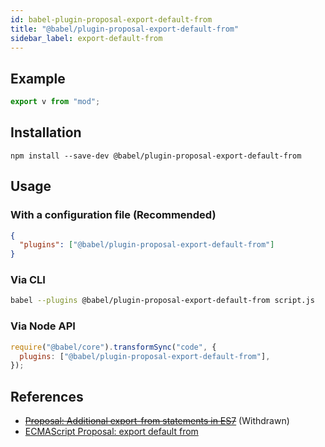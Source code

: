 ```yaml
---
id: babel-plugin-proposal-export-default-from
title: "@babel/plugin-proposal-export-default-from"
sidebar_label: export-default-from
---
```


## Example

```js title="JavaScript"
export v from "mod";
```

## Installation

```shell npm2yarn
npm install --save-dev @babel/plugin-proposal-export-default-from
```

## Usage

### With a configuration file (Recommended)

```json title="babel.config.json"
{
  "plugins": ["@babel/plugin-proposal-export-default-from"]
}
```

### Via CLI

```sh title="Shell"
babel --plugins @babel/plugin-proposal-export-default-from script.js
```

### Via Node API

```js title="JavaScript"
require("@babel/core").transformSync("code", {
  plugins: ["@babel/plugin-proposal-export-default-from"],
});
```

## References

- ~~[Proposal: Additional export-from statements in ES7](https://github.com/leebyron/ecmascript-more-export-from)~~ (Withdrawn)
- [ECMAScript Proposal: export default from](https://github.com/leebyron/ecmascript-export-default-from)
